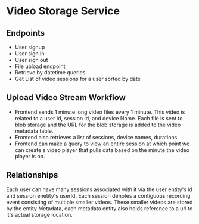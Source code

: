 # Video Storage Service

## Endpoints
- User signup
- User sign in
- User sign out
- File upload endpoint
- Retrieve by datetime queries
- Get List of video sessions for a user sorted by date


## Upload Video Stream Workflow
- Frontend sends 1 minute long video files every 1 minute. This video is related to a user Id, session Id, and device Name. Each file is sent to blob storage and the URL for the blob storage is added to the video metadata table. 
- Frontend also retrieves a list of sessions, device names, durations
- Frontend can make a query to view an entire session at which point we can create a video player that pulls data based on the minute the video player is on.

## Relationships
Each user can have many sessions associated with it via the user entity's id and session enetity's userId. Each session
denotes a contiguous recording event consisting of multiple smaller videos.
These smaller videos are stored by the entity Metadata, each metadata entity also holds reference to a url to it's
actual storage location. 
